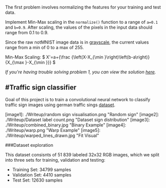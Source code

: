 The first problem involves normalizing the features for your training and test data.

Implement Min-Max scaling in the `normalize()` function to a range of `a=0.1` and `b=0.9`. After scaling, the values of the pixels in the input data should range from 0.1 to 0.9.

Since the raw notMNIST image data is in [grayscale](https://en.wikipedia.org/wiki/Grayscale), the current values range from a min of 0 to a max of 255.

Min-Max Scaling:
$
X'=a+{\frac {\left(X-X_{\min }\right)\left(b-a\right)}{X_{\max }-X_{\min }}}
$

*If you're having trouble solving problem 1, you can view the solution [here](https://github.com/udacity/CarND-TensorFlow-Lab/blob/master/solutions.ipynb).*

#Traffic sign classifier
---
Goal of this project is to train a convolutional neural network to classify traffic sign images using german traffic sings [dataset](http://benchmark.ini.rub.de/?section=gtsrb&subsection=dataset).

[//]: # (Image References)

[image1]: ./Writeup/random sign visualisation.png "Random sign"
[image2]: ./Writeup/Dataset label count.png "Dataset sign distribution"
[image3]: ./Writeup/combined_binary.jpg "Binary Example"
[image4]: ./Writeup/warp.png "Warp Example"
[image5]: ./Writeup/warped_lines_drawn.jpg "Fit Visual"


###Dataset exploration

This dataset consisnts of 51 839 labeled 32x32 RGB images, which we split into three sets for training, validation and testing:

- Training Set:   34799 samples
- Validation Set: 4410 samples
- Test Set:       12630 samples

